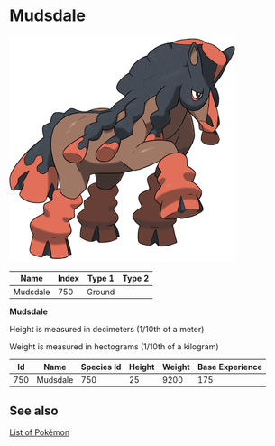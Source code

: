 # Mudsdale


![Mudsdale](images/750.png)

| **Name** | **Index** | **Type 1** | **Type 2** |
|----|----|----|----|
| Mudsdale | 750 | Ground  |  |

**Mudsdale** 


Height is measured in decimeters (1/10th of a meter)

Weight is measured in hectograms (1/10th of a kilogram)

| **Id** | **Name** | **Species Id** | **Height** | **Weight** | **Base Experience** |
|--------|----------|----------------|------------|------------|---------------------|
| 750 | Mudsdale | 750 | 25 | 9200 | 175 |


## See also

[List of Pokémon](../pokemon.md)
